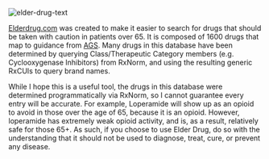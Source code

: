 ![elder-drug-text](https://user-images.githubusercontent.com/59215665/131998947-b11a931e-dd51-4610-8daf-65de54e0423c.png)


[Elderdrug.com](https://elderdrug.com/) was created to make it easier to search for drugs that should be taken with caution in patients over 65. It is composed of 1600 drugs that map to guidance from [AGS](https://geriatricscareonline.org/ProductAbstract/american-geriatrics-society-updated-beers-criteria-for-potentially-inappropriate-medication-use-in-older-adults/CL001). Many drugs in this database have been determined by querying Class/Therapeutic Category members (e.g. Cyclooxygenase Inhibitors) from RxNorm, and using the resulting generic RxCUIs to query brand names. 

While I hope this is a useful tool, the drugs in this database were determined programmatically via RxNorm, so I cannot guarantee every entry will be accurate. For example, Loperamide will show up as an opioid to avoid in those over the age of 65, because it is an opioid. However, loperamide has extremely weak opioid activity, and is, as a result, relatively safe for those 65+. As such, if you choose to use Elder Drug, do so with the understanding that it should not be used to diagnose, treat, cure, or prevent any disease.
